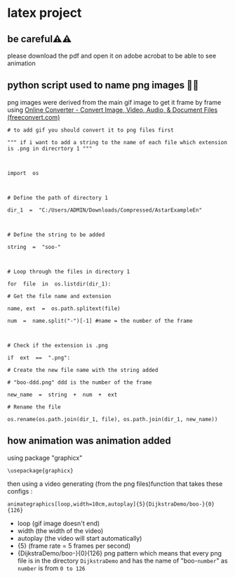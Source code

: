 ﻿# latex project
## be careful⚠️⚠️
please download the pdf and open it on  adobe acrobat to be able to see animation

## python script used to name png images  🐍🐍
png images were derived from the main gif image to get it frame by frame using
[Online Converter - Convert Image, Video, Audio, & Document Files (freeconvert.com)](https://www.freeconvert.com/pt/gif-to-png/download)

    # to add gif you should convert it to png files first
    
    """ if i want to add a string to the name of each file which extension is .png in direcrtory 1 """
    
      
    
    import  os
    
      
    
    # Define the path of directory 1
    
    dir_1  =  "C:/Users/ADMIN/Downloads/Compressed/AstarExampleEn"
    
      
    
    # Define the string to be added
    
    string  =  "soo-"
    
      
    
    # Loop through the files in directory 1
    
    for  file  in  os.listdir(dir_1):
    
    # Get the file name and extension
    
    name, ext  =  os.path.splitext(file)
    
    num  =  name.split("-")[-1] #name = the number of the frame
    
      
    
    # Check if the extension is .png
    
    if  ext  ==  ".png":
    
    # Create the new file name with the string added
    
    # "boo-ddd.png" ddd is the number of the frame
    
    new_name  =  string  +  num  +  ext
    
    # Rename the file
    
    os.rename(os.path.join(dir_1, file), os.path.join(dir_1, new_name))

##  how animation was animation added
using package "graphicx"

    \usepackage{graphicx}

then using a video generating (from the png files)function that takes these configs :

    animategraphics[loop,width=10cm,autoplay]{5}{DijkstraDemo/boo-}{0}{126}

 - loop (gif image doesn't end)
 - width (the width of the video)
 - autoplay (the video will start automatically)
 - {5} (frame rate = 5 frames per second)
 - {DijkstraDemo/boo-}{0}{126} png pattern which means that every png file is in the directory `DijkstraDemo` and has the name of "boo-`number`" as `number` is from `0 to 126`    


